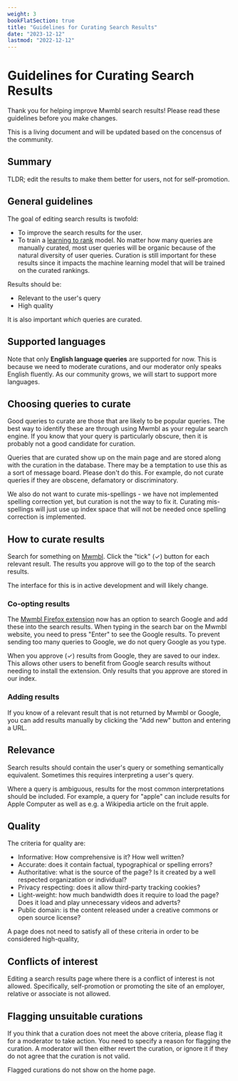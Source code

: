 ```yaml
---
weight: 3
bookFlatSection: true
title: "Guidelines for Curating Search Results"
date: "2023-12-12"
lastmod: "2022-12-12"
---
```


# Guidelines for Curating Search Results

Thank you for helping improve Mwmbl search results! Please read these
guidelines before you make changes.

This is a living document and will be updated based on the concensus
of the community.

## Summary

TLDR; edit the results to make them better for users, not for
self-promotion.

## General guidelines

The goal of editing search results is twofold:

 - To improve the search results for the user.
 - To train a [learning to rank](https://en.wikipedia.org/wiki/Learning_to_rank) model. 
   No matter how many queries are manually curated, most user queries
   will be organic because of the natural diversity of user
   queries. Curation is still important for these results since it
   impacts the machine learning model that will be trained on the
   curated rankings.
  
Results should be:

 - Relevant to the user's query
 - High quality

It is also important _which_ queries are curated.

## Supported languages

Note that only **English language queries** are supported for
now. This is because we need to moderate curations, and our moderator
only speaks English fluently. As our community grows, we will start to
support more languages.

## Choosing queries to curate

Good queries to curate are those that are likely to be popular
queries. The best way to identify these are through using Mwmbl as
your regular search engine. If you know that your query is
particularly obscure, then it is probably not a good candidate for
curation.

Queries that are curated show up on the main page and are stored along
with the curation in the database. There may be a temptation to use
this as a sort of message board. Please don't do this. For example, do
not curate queries if they are obscene, defamatory or discriminatory.

We also do not want to curate mis-spellings - we have not implemented
spelling correction yet, but curation is not the way to fix
it. Curating mis-spellings will just use up index space that will not
be needed once spelling correction is implemented.

## How to curate results

Search for something on [Mwmbl](https://mwmbl.org). Click the "tick"
(✓) button for each relevant result. The results you approve will go
to the top of the search results.

The interface for this is in active development and will likely
change.

### Co-opting results

The [Mwmbl Firefox extension](https://addons.mozilla.org/en-GB/firefox/addon/mwmbl-web-crawler/)
now has an option to search Google and add these into the search
results. When typing in the search bar on the Mwmbl website, you need
to press "Enter" to see the Google results. To prevent sending too
many queries to Google, we do not query Google as you type.

When you approve (✓) results from Google, they are saved to our
index. This allows other users to benefit from Google search results
without needing to install the extension. Only results that you
approve are stored in our index.

### Adding results

If you know of a relevant result that is not returned by Mwmbl or
Google, you can add results manually by clicking the "Add new" button
and entering a URL.

## Relevance

Search results should contain the user's query or something
semantically equivalent. Sometimes this requires interpreting a user's
query.

Where a query is ambiguous, results for the most common
interpretations should be included. For example, a query for "apple"
can include results for Apple Computer as well as e.g. a Wikipedia
article on the fruit apple.

## Quality

The criteria for quality are:

 - Informative: How comprehensive is it? How well written?
 - Accurate: does it contain factual, typographical or spelling errors?
 - Authoritative: what is the source of the page? Is it created by a
   well respected organization or individual?
 - Privacy respecting: does it allow third-party tracking cookies?
 - Light-weight: how much bandwidth does it require to load the page?
   Does it load and play unnecessary videos and adverts?
 - Public domain: is the content released under a creative commons or
   open source license?

A page does not need to satisfy all of these criteria in order to be
considered high-quality, 

## Conflicts of interest

Editing a search results page where there is a conflict of interest is
not allowed. Specifically, self-promotion or promoting the site of an
employer, relative or associate is not allowed.

## Flagging unsuitable curations

If you think that a curation does not meet the above criteria, please
flag it for a moderator to take action. You need to specify a reason
for flagging the curation. A moderator will then either revert the
curation, or ignore it if they do not agree that the curation is not
valid.

Flagged curations do not show on the home page.
